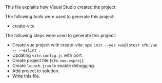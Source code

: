 This file explains how Visual Studio created the project.

The following tools were used to generate this project:
- create-vite

The following steps were used to generate this project:
- Create vue project with create-vite: `npm init --yes vue@latest sfb.vue -- --eslint `.
- Updating `vite.config.js` with port.
- Create project file (`sfb.vue.esproj`).
- Create `launch.json` to enable debugging.
- Add project to solution.
- Write this file.
